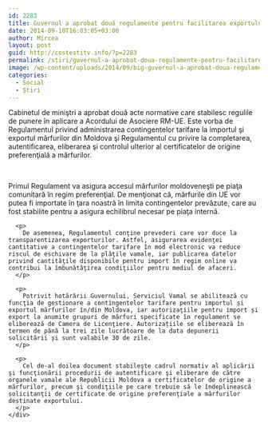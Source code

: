 ```yaml
---
id: 2283
title: Guvernul a aprobat două regulamente pentru facilitarea exportului mărfurilor pe piaţa UE
date: 2014-09-10T16:03:05+03:00
author: Mircea
layout: post
guid: http://costestitv.info/?p=2283
permalink: /stiri/guvernul-a-aprobat-doua-regulamente-pentru-facilitarea-exportului-marfurilor-pe-piata-ue/
image: /wp-content/uploads/2014/09/big-guvernul-a-aprobat-doua-regulamente-pentru-facilitarea-exportului-marfurilor-pe-piata-ue.jpg
categories:
  - Social
  - Știri
---
```

<div class="lbr_2d lpad20">
  <span class="c2d size14">Cabinetul de miniştri a aprobat două acte normative care stabilesc regulile de punere în aplicare a Acordului de Asociere RM-UE. <!--more-->Este vorba de Regulamentul privind administrarea contingentelor tarifare la importul şi exportul mărfurilor din Moldova şi Regulamentul cu privire la completarea, autentificarea, eliberarea şi controlul ulterior al certificatelor de origine preferenţială a mărfurilor.</span>
</div>

&nbsp;

<div class="bpad10 tpad20">
  <div id="txtBlock" class="size14">
    <div>
      Primul Regulament va asigura accesul mărfurilor moldoveneşti pe piaţa comunitară în regim preferenţial. De menţionat că, mărfurile din UE vor putea fi importate în ţara noastră în limita contingentelor prevăzute, care au fost stabilite pentru a asigura echilibrul necesar pe piaţa internă.</p> 
      
      <p>
        De asemenea, Regulamentul conţine prevederi care vor duce la transparentizarea exporturilor. Astfel, asigurarea evidenţei cantitative a contingentelor tarifare în mod electronic va reduce riscul de eschivare de la plăţile vamale, iar publicarea datelor privind cantităţile disponibile pentru import în regim online va contribui la îmbunătăţirea condiţiilor pentru mediul de afaceri.
      </p>
      
      <p>
        Potrivit hotărârii Guvernului, Serviciul Vamal se abilitează cu funcţia de gestionare a contingentelor tarifare pentru importul și exportul mărfurilor în/din Moldova, iar autorizaţiile pentru import și export la anumite grupuri de mărfuri specificate în regulament se eliberează de Camera de Licenţiere. Autorizațiile se eliberează în termen de până la trei zile lucrătoare de la data depunerii solicitării și sunt valabile 30 de zile.
      </p>
      
      <p>
        Cel de-al doilea document stabileşte cadrul normativ al aplicării şi funcţionării procedurii de autentificare şi eliberare de către organele vamale ale Republicii Moldova a certificatelor de origine a mărfurilor, precum şi condiţiile pe care trebuie să le îndeplinească solicitanţii de certificate de origine preferenţiale a mărfurilor destinate exportului.
      </p>
    </div>
  </div>
</div>